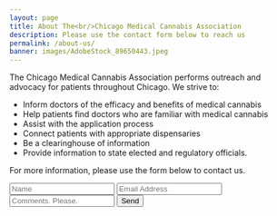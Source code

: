 ```yaml
---
layout: page
title: About The<br/>Chicago Medical Cannabis Association
description: Please use the contact form below to reach us
permalink: /about-us/
banner: images/AdobeStock_89650443.jpeg
---
```


The Chicago Medical Cannabis Association performs outreach and advocacy for patients throughout Chicago. We strive to:

- Inform doctors of the efficacy and benefits of medical cannabis
- Help patients find doctors who are familiar with medical cannabis
- Assist with the application process
- Connect patients with appropriate dispensaries
- Be a clearinghouse of information
- Provide information to state elected and regulatory officials.


For more information, please use the form below to contact us.

<!-- ## ToDo: Add google form -->

<form action="https://formspree.io/info@chicagocannabis.org"
      method="POST">
    <input type="text" name="_name" placeholder="Name">
    <input type="email" name="_replyto" placeholder="Email Address">
    <input type="text" name="_comments" placeholder="Comments. Please.">
    <input type="hidden" name="_subject" value="New submission!" />
    <input type="hidden" name="_next" value="{{ site.github.url }}/index.html" />
    <input type="text" name="_gotcha" style="display:none" />
    <input type="submit" value="Send">
</form>
